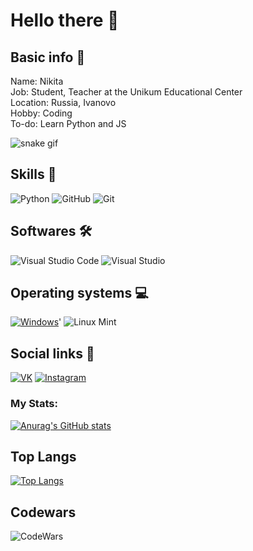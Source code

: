 
# Hello there 👋

## Basic info 📝
Name: Nikita  
Job: Student, Teacher at the Unikum Educational Center  
Location: Russia, Ivanovo  
Hobby: Coding  
To-do: Learn Python and JS


  

![snake gif](https://github.com/Naozumi520/Naozumi520/blob/output/N_github-snake.gif)

## Skills 🚀
![Python](https://img.shields.io/badge/python-3670A0?style=for-the-badge&logo=python&logoColor=ffdd54)
![GitHub](https://img.shields.io/badge/github-%23121011.svg?style=for-the-badge&logo=github&logoColor=white)
![Git](https://img.shields.io/badge/git-%23F05033.svg?style=for-the-badge&logo=git&logoColor=white)

## Softwares 🛠
![Visual Studio Code](https://img.shields.io/badge/Visual%20Studio%20Code-0078d7.svg?style=for-the-badge&logo=visual-studio-code&logoColor=white)
![Visual Studio](https://img.shields.io/badge/Visual%20Studio-5C2D91.svg?style=for-the-badge&logo=visual-studio&logoColor=white)

## Operating systems 💻
[![Windows](https://img.shields.io/badge/Windows-0078D6?style=for-the-badge&logo=windows&logoColor=white "Windows 10")](#)'
![Linux Mint](https://img.shields.io/badge/Linux%20Mint-87CF3E?style=for-the-badge&logo=Linux%20Mint&logoColor=white)

## Social links 🤝
[![VK](https://img.shields.io/badge/VK-000033?style=flat-square&logo=VK)](https://vk.com/starosta_starost)
[![Instagram](https://img.shields.io/badge/Instagram-000033?style=flat-square&logo=Instagram)](https://www.instagram.com/uzhastiiin/)


### My Stats:
[![Anurag's GitHub stats](https://github-readme-stats.vercel.app/api?username=Uzhastin-Nikita)](https://github.com/Uzhastin-Nikita/github-readme-stats)

## Top Langs
[![Top Langs](https://github-readme-stats.vercel.app/api/top-langs/?username=Uzhastin-Nikita&layout=compact)](https://github.com/anuraghazra/github-readme-stats)

## Codewars
![CodeWars](https://www.codewars.com/users/Uzhastin-Nikita/badges/large)
